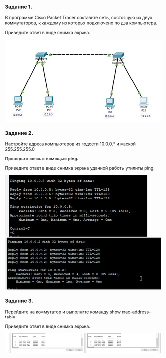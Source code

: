 ### Задание 1.
В программе Cisco Packet Tracer составьте сеть, состоящую из двух коммутаторов, к каждому из которых подключено по два компьютера.

Приведите ответ в виде снимка экрана.

![skrin][def1]

### Задание 2.
Настройте адреса компьютеров из подсети 10.0.0.* и маской 255.255.255.0

Проверьте связь с помощью ping.

Приведите ответ в виде снимка экрана удачной работы утилиты ping.

![skrin][def2] ![skrin][def3]

### Задание 3.
Перейдите на коммутатор и выполните команду show mac-address-table

Приведите ответ в виде снимка экрана.

![skrin][def4]



[def1]: https://github.com/Prolink76/NTW-16/blob/afc3a931b309f1b8774c77da79030d7745228406/images/skrin1-1.jpg
[def2]: https://github.com/Prolink76/NTW-16/blob/afc3a931b309f1b8774c77da79030d7745228406/images/skrin1-2.jpg
[def3]: https://github.com/Prolink76/NTW-16/blob/afc3a931b309f1b8774c77da79030d7745228406/images/skrin1-3.jpg
[def4]: https://github.com/Prolink76/NTW-16/blob/afc3a931b309f1b8774c77da79030d7745228406/images/switch.jpg